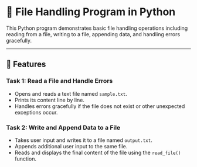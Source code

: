 # 📄 File Handling Program in Python

This Python program demonstrates basic file handling operations including reading from a file, writing to a file, appending data, and handling errors gracefully.

---

## 🧠 Features

### Task 1: Read a File and Handle Errors

- Opens and reads a text file named `sample.txt`.
- Prints its content line by line.
- Handles errors gracefully if the file does not exist or other unexpected exceptions occur.

### Task 2: Write and Append Data to a File

- Takes user input and writes it to a file named `output.txt`.
- Appends additional user input to the same file.
- Reads and displays the final content of the file using the `read_file()` function.

